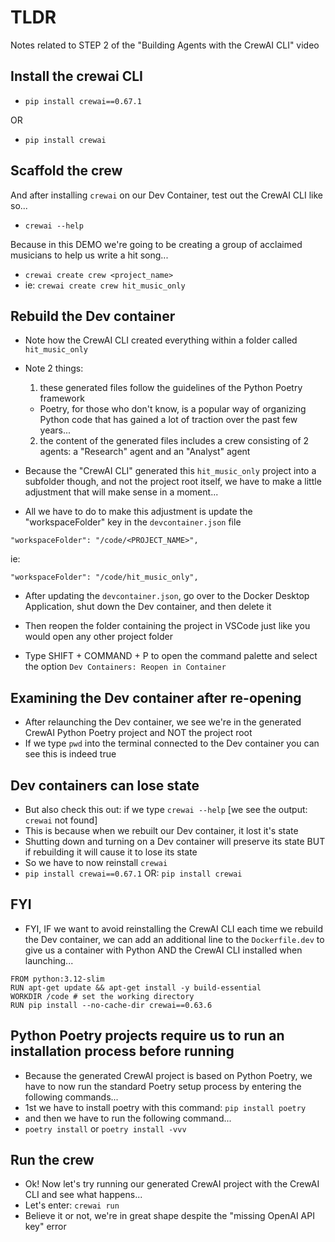 # TLDR

Notes related to STEP 2 of the "Building Agents with the CrewAI CLI" video

## Install the crewai CLI

- `pip install crewai==0.67.1`

OR

- `pip install crewai`

## Scaffold the crew

And after installing `crewai` on our Dev Container, test out the CrewAI CLI like so...

- `crewai --help`

Because in this DEMO we're going to be creating a group of acclaimed musicians to help us write a hit song...

- `crewai create crew <project_name>`
- ie: `crewai create crew hit_music_only`

## Rebuild the Dev container

- Note how the CrewAI CLI created everything within a folder called `hit_music_only`

- Note 2 things:

  1. these generated files follow the guidelines of the Python Poetry framework
    - Poetry, for those who don't know, is a popular way of organizing Python code that has gained a lot of traction over the past few years...
  2. the content of the generated files includes a crew consisting of 2 agents: a "Research" agent and an "Analyst" agent

- Because the "CrewAI CLI" generated this `hit_music_only` project into a subfolder though, and not the project root itself, we have to make a little adjustment that will make sense in a moment...

- All we have to do to make this adjustment is update the "workspaceFolder" key in the `devcontainer.json` file

```
"workspaceFolder": "/code/<PROJECT_NAME>",
```

ie:

```
"workspaceFolder": "/code/hit_music_only",
```

- After updating the `devcontainer.json`, go over to the Docker Desktop Application, shut down the Dev container, and then delete it

- Then reopen the folder containing the project in VSCode just like you would open any other project folder

- Type SHIFT + COMMAND + P to open the command palette and select the option `Dev Containers: Reopen in Container`

## Examining the Dev container after re-opening

- After relaunching the Dev container, we see we're in the generated CrewAI Python Poetry project and NOT the project root
- If we type `pwd` into the terminal connected to the Dev container you can see this is indeed true

## Dev containers can lose state

- But also check this out: if we type `crewai --help` [we see the output: `crewai` not found]
- This is because when we rebuilt our Dev container, it lost it's state
- Shutting down and turning on a Dev container will preserve its state BUT if rebuilding it will cause it to lose its state
- So we have to now reinstall `crewai`
- `pip install crewai==0.67.1` OR: `pip install crewai`

## FYI 

- FYI, IF we want to avoid reinstalling the CrewAI CLI each time we rebuild the Dev container, we can add an additional line to the `Dockerfile.dev` to give us a container with Python AND the CrewAI CLI installed when launching...

```.Dockerfile.dev
FROM python:3.12-slim
RUN apt-get update && apt-get install -y build-essential
WORKDIR /code # set the working directory
RUN pip install --no-cache-dir crewai==0.63.6
```

## Python Poetry projects require us to run an installation process before running

- Because the generated CrewAI project is based on Python Poetry, we have to now run the standard Poetry setup process by entering the following commands...
- 1st we have to install poetry with this command: `pip install poetry`
- and then we have to run the following command...
- `poetry install` or `poetry install -vvv`

## Run the crew

- Ok! Now let's try running our generated CrewAI project with the CrewAI CLI and see what happens...
- Let's enter: `crewai run` 
- Believe it or not, we're in great shape despite the "missing OpenAI API key" error